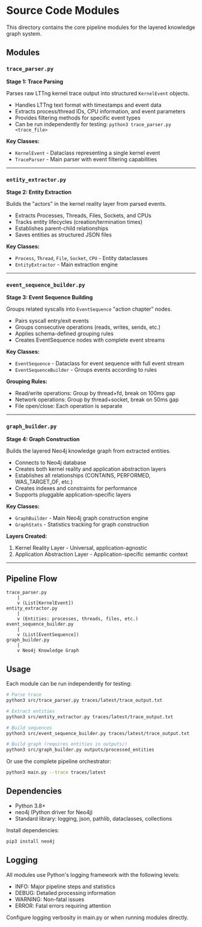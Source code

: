 # Source Code Modules

This directory contains the core pipeline modules for the layered knowledge graph system.

## Modules

### `trace_parser.py`
**Stage 1: Trace Parsing**

Parses raw LTTng kernel trace output into structured `KernelEvent` objects.

- Handles LTTng text format with timestamps and event data
- Extracts process/thread IDs, CPU information, and event parameters
- Provides filtering methods for specific event types
- Can be run independently for testing: `python3 trace_parser.py <trace_file>`

**Key Classes:**
- `KernelEvent` - Dataclass representing a single kernel event
- `TraceParser` - Main parser with event filtering capabilities

---

### `entity_extractor.py`
**Stage 2: Entity Extraction**

Builds the "actors" in the kernel reality layer from parsed events.

- Extracts Processes, Threads, Files, Sockets, and CPUs
- Tracks entity lifecycles (creation/termination times)
- Establishes parent-child relationships
- Saves entities as structured JSON files

**Key Classes:**
- `Process`, `Thread`, `File`, `Socket`, `CPU` - Entity dataclasses
- `EntityExtractor` - Main extraction engine

---

### `event_sequence_builder.py`
**Stage 3: Event Sequence Building**

Groups related syscalls into `EventSequence` "action chapter" nodes.

- Pairs syscall entry/exit events
- Groups consecutive operations (reads, writes, sends, etc.)
- Applies schema-defined grouping rules
- Creates EventSequence nodes with complete event streams

**Key Classes:**
- `EventSequence` - Dataclass for event sequence with full event stream
- `EventSequenceBuilder` - Groups events according to rules

**Grouping Rules:**
- Read/write operations: Group by thread+fd, break on 100ms gap
- Network operations: Group by thread+socket, break on 50ms gap
- File open/close: Each operation is separate

---

### `graph_builder.py`
**Stage 4: Graph Construction**

Builds the layered Neo4j knowledge graph from extracted entities.

- Connects to Neo4j database
- Creates both kernel reality and application abstraction layers
- Establishes all relationships (CONTAINS, PERFORMED, WAS_TARGET_OF, etc.)
- Creates indexes and constraints for performance
- Supports pluggable application-specific layers

**Key Classes:**
- `GraphBuilder` - Main Neo4j graph construction engine
- `GraphStats` - Statistics tracking for graph construction

**Layers Created:**
1. Kernel Reality Layer - Universal, application-agnostic
2. Application Abstraction Layer - Application-specific semantic context

---

## Pipeline Flow

```
trace_parser.py
    |
    v (List[KernelEvent])
entity_extractor.py
    |
    v (Entities: processes, threads, files, etc.)
event_sequence_builder.py
    |
    v (List[EventSequence])
graph_builder.py
    |
    v Neo4j Knowledge Graph
```

## Usage

Each module can be run independently for testing:

```bash
# Parse trace
python3 src/trace_parser.py traces/latest/trace_output.txt

# Extract entities
python3 src/entity_extractor.py traces/latest/trace_output.txt

# Build sequences
python3 src/event_sequence_builder.py traces/latest/trace_output.txt

# Build graph (requires entities in outputs/)
python3 src/graph_builder.py outputs/processed_entities
```

Or use the complete pipeline orchestrator:

```bash
python3 main.py --trace traces/latest
```

## Dependencies

- Python 3.8+
- neo4j (Python driver for Neo4j)
- Standard library: logging, json, pathlib, dataclasses, collections

Install dependencies:
```bash
pip3 install neo4j
```

## Logging

All modules use Python's logging framework with the following levels:

- INFO: Major pipeline steps and statistics
- DEBUG: Detailed processing information
- WARNING: Non-fatal issues
- ERROR: Fatal errors requiring attention

Configure logging verbosity in main.py or when running modules directly.

